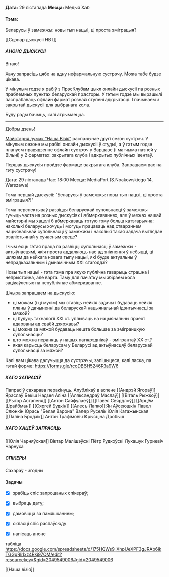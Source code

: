 **Дата:** 29 лістапада
**Месца:** Медыя Хаб
#### Тэма: 
Беларусы ў замежжы: новы тып нацыі, ці проста эміграцыя?

[[Сцэнар дыскусіі НВ І]]

##### АНОНС ДЫСКУСІІ
Вітаю! 

Хачу запрасіць цябе на адну нефармальную сустрэчу. Можа табе будзе цікава.

У мінулым годзе я рабіў з ПрэсКлубам цыкл онлайн дыскусіі па розных праблемных пунктах беларускай прасторы. У гэтым годзе мы вырашылі паспрабаваць офлайн фармат рознай ступені адкрытасці.
І пачынаем з закрытай дыскусіі для выбранага кола.

Буду рады бачыць, калі атрымаецца.
***

Добры дзень!

[Майстэрня думак “Наша Візія”](https://visia.pro/) распачынае другі сезон сустрэч. У мінулым сезоне мы рабілі онлайн дыскусіі ў студыі, а ў гэтым годзе плануем правядзенне офлайн сустрэч у Варшаве (і магчыма пазней у Вільні) у 2 фарматах: закрытага клуба і адкрытых публічных івентаў.

Першая дыскусія пройдзе фармаце закрытага клуба. Запрашаем вас на гэту сустрэчу!

Дата: 29 лістапада
Час: 18:00
Месца: MediaPort (S.Noakowskiego 14, Warszawa)

Тэма першай дыскусіі: "Беларусы ў замежжы: новы тып нацыі, ці проста эміграцыя?!"

Тэма перспектываў развіцця беларускай супольнасці ў замежжы гучыць часта на розных дыскусіях і абмеркаваннях, але ў межах нашай майстэрні мы хацелі б абмеркаваць гэтую тэму больш катэгарычна: наколькі беларусы хочуць і могуць працаваць над стварэннем нацыянальнай супольнасці ў замежжы і наколькі такая задача выглядае рэалістычнай у сучасным свеце?

І чым ёсць гэтая праца па развіцці супольнасці ў замежжы - актыўнасцямі, якія проста аддаляюць нас ад знікнення ў небыцці, ці шляхам да нейкага новага тыпу нацыі, які будзе актуальны ў непрадказальным і дынамічным ХХІ стагоддзі?

Новы тып нацыі - гэта тэма пра якую публічна гаварыць страшна і непрыстойна, але варта. Таму для пачатку мы збіраем кола зацікаўленых на непублічнае абмеркаванне.

Шчыра запрашаем на дыскусію:
- ці можам (і ці мусім) мы ставіць нейкія задачы і будаваць нейкія планы ў дачыненні да беларускай нацыянальнай ідэнтычнасці за мяжой?
- ці будуць тэхналогіі XXI ст. уплываць на нацыянальны праект адарваны ад сваёй дзяржавы?
- ці можна за мяжой будаваць нешта большае за эмігранцкую супольнасць?
- што можна пераняць у нашых папярэднікаў - эмігрантаў ХХ ст.?
- якая карысць беларусам у Беларусі ад актыўнасцяў беларускай супольнасці за мяжой?

Калі вам цікава далучыцца да сустрэчы, запішыцеся, калі ласка, па гэтай форме:
https://forms.gle/rcoDB6H5246R3a9W6


##### КАГО ЗАПРАСІЎ
Папрасіў сахарава перакінуць. Апублікаў в аспене
[[Андрэй Ягораў]]
Яраслаў Бекіш
Надзея
Аліна
[[Аляксандраў Маслаў]]
[[Віталь Рыжкоў]]
[[Рыгор Астапеня]]
[[Антон Сайфулаеў]]
[[Павел Свярдлоў]]
[[Арцём Шрайбман]]
[[Сяргей Будкін]]
[[Алесь Лапко]]
Ян Аўсеюшкін
Павел Слюнкін
Юрась "Белая Варона"
Валер Руселік
Юлія Катажынская
[[Паліна Бродзік]]
Антон Трафімовіч
Крысціна Дробыш

##### КАГО ХАЦЕЎ ЗАПРАСІЦЬ
[[Юлія Чарняўская]]
Віктар Малішэўскі
Пётр Рудкоўскі
Лукашук
Гурневіч
Чарнуха



##### СПІКЕРЫ
Сахараў - згодны





#### Задачы
- [x] зрабіць спіс запрошаных спікераў;
- [x] выбраць дату;
- [x] дамовіцца за памяшканнем;
- [x] скласці спіс распаўсюду
- [x] напісаць анонс


табліца
https://docs.google.com/spreadsheets/d/175HQWs9_XhpUeXPF3gJRAb6ikTGGgRli1xz4Rkj97OM/edit?resourcekey=&gid=2049549006#gid=2049549006


[[Наша візія]]












